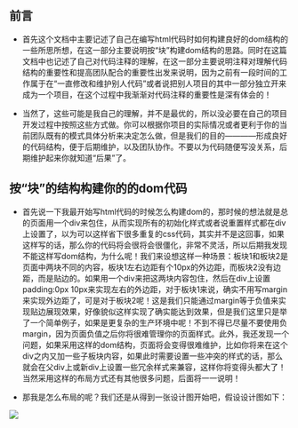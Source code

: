 ## 前言

* 首先这个文档中主要记述了自己在编写html代码时如何构建良好的dom结构的一些所思所想，在这一部分主要说明按“块”构建dom结构的思路。同时在这篇文档中也记述了自己对代码注释的理解，在这一部分主要说明注释对理解代码结构的重要性和提高团队配合的重要性出发来说明，因为之前有一段时间的工作属于在“一直修改和维护别人代码”或者说把别人项目的其中一部分独立开来成为一个项目，在这个过程中我渐渐对代码注释的重要性是深有体会的！

* 当然了，这些可能是我自己的理解，并不是最优的，所以没必要在自己的项目开发过程中按照这些方式做。你可以根据你项目的实际情况或者更利于你的当前团队既有的模式具体分析来决定怎么做，但是我们的目的————形成良好的代码结构，便于后期维护，以及团队协作。不要以为代码随便写没关系，后期维护起来你就知道“后果”了。

## 按“块”的结构构建你的的dom代码

* 首先说一下我最开始写html代码的时候怎么构建dom的，那时候的想法就是总的页面用一个div来包住，从而实现所有的初始化样式或者说重置样式都在div上设置了，以为可以这样省下很多重复的css代码，其实并不是这回事，如果这样写的话，那么你的代码将会很将会很僵化，非常不灵活，所以后期我发现不能这样写dom结构，为什么呢！我们来设想这样一种场景：板块1和板块2是页面中两块不同的内容，板块1左右边距有个10px的外边距，而板块2没有边距，而是贴边的。如果用一个div来把这两块内容包住，然后在div上设置padding:0px 10px来实现左右的外边距，对于板块1来说，确实不用写margin来实现外边距了，可是对于板块2呢！这是我们只能通过margin等于负值来实现贴边展现效果，好像貌似这样实现了确实能达到效果，但是我们这里只是举了一个简单例子，如果是更复杂的生产环境中呢！不到不得已尽量不要使用负margin，因为页面负值之后你将很难管理你的页面样式。此外，我还发现一个问题，如果采用这样的dom结构，页面将会变得很难维护，比如你将来在这个div之内又加一些子板块内容，如果此时需要设置一些冲突的样式的话，那么就会在父div上或新div上设置一些冗余样式来兼容，这样你将变得头都大了！当然采用这样的布局方式还有其他很多问题，后面将一一说明！

* 那我是怎么布局的呢？我们还是从得到一张设计图开始吧，假设设计图如下：

![](https://github.com/woai30231/JavascriptDetails/blob/master/image/5_1.jpg)

